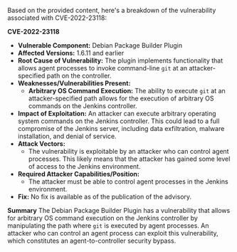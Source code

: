 Based on the provided content, here's a breakdown of the vulnerability associated with CVE-2022-23118:

**CVE-2022-23118**

*   **Vulnerable Component:** Debian Package Builder Plugin
*   **Affected Versions:** 1.6.11 and earlier
*   **Root Cause of Vulnerability:** The plugin implements functionality that allows agent processes to invoke command-line `git` at an attacker-specified path on the controller.
*   **Weaknesses/Vulnerabilities Present:**
    *   **Arbitrary OS Command Execution:** The ability to execute `git` at an attacker-specified path allows for the execution of arbitrary OS commands on the Jenkins controller.
*   **Impact of Exploitation:** An attacker can execute arbitrary operating system commands on the Jenkins controller. This could lead to a full compromise of the Jenkins server, including data exfiltration, malware installation, and denial of service.
*   **Attack Vectors:**
    *   The vulnerability is exploitable by an attacker who can control agent processes. This likely means that the attacker has gained some level of access to the Jenkins environment.
*   **Required Attacker Capabilities/Position:**
    *   The attacker must be able to control agent processes in the Jenkins environment.
*   **Fix:** No fix is available as of the publication of the advisory.

**Summary**
The Debian Package Builder Plugin has a vulnerability that allows for arbitrary OS command execution on the Jenkins controller by manipulating the path where `git` is executed by agent processes. An attacker who can control an agent process can exploit this vulnerability, which constitutes an agent-to-controller security bypass.